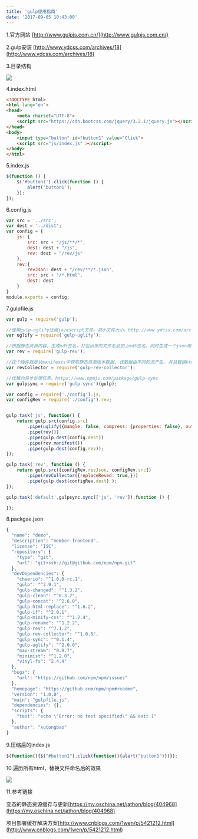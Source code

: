```yaml
---
title: 'gulp使用指南'
date: '2017-09-05 10:43:00'
---   
```

1.官方网站 [http://www.gulpjs.com.cn/](http://www.gulpjs.com.cn/)

2.gulp安装 [http://www.ydcss.com/archives/18](http://www.ydcss.com/archives/18)

3.目录结构

![](https://img-blog.csdn.net/20170905105414398?watermark/2/text/aHR0cDovL2Jsb2cuY3Nkbi5uZXQveHV0b25nYmFv/font/5a6L5L2T/fontsize/400/fill/I0JBQkFCMA/dissolve/70/gravity/Center)

4.index.html

```html
<!DOCTYPE html>
<html lang="en">
<head>
    <meta charset="UTF-8">
    <script src="https://cdn.bootcss.com/jquery/3.2.1/jquery.js"></script>
</head>
<body>
    <input type="button" id="button1" value="Click">
    <script src="js/index.js" ></script>
</body>
</html>
```

5.index.js

```javascript
$(function () {
    $('#button1').click(function () {
        alert('button1');
    });
});
```

6.config.js

```javascript
var src = '../src';
var dest = '../dist';
var config = {
    js: {
        src: src + "/js/**/*",
        dest: dest + "/js",
        rev: dest + "/rev/js"
    },
    rev:{
        revJson: dest + "/rev/**/*.json",
        src: src + "/*.html",
        dest: dest
    }
}
module.exports = config;
```
  

7.gulpfile.js

```javascript
var gulp = require('gulp');

//使用gulp-uglify压缩javascript文件，减小文件大小。http://www.ydcss.com/archives/54
var uglify = require('gulp-uglify');

//根据静态资源内容，生成md5签名，打包出来的文件名会加上md5签名，同时生成一个json用来保存文件名路径对应关系。http://www.cnblogs.com/1wen/p/5421212.html
var rev = require('gulp-rev');

//这个插件就是从manifests中获取静态资源版本数据, 该数据由不同的流产生, 并且替换html中的链接。 http://blog.csdn.net/hayleyxia/article/details/46969711
var revCollector = require('gulp-rev-collector');

//优雅的异步处理任务。https://www.npmjs.com/package/gulp-sync
var gulpsync = require('gulp-sync')(gulp);

var config = require('./config').js;
var configRev = require('./config').rev;


gulp.task('js', function() {
    return gulp.src(config.src)
        .pipe(uglify({mangle: false, compress: {properties: false}, output: {quote_keys: true}}))
        .pipe(rev())
        .pipe(gulp.dest(config.dest))
        .pipe(rev.manifest())
        .pipe(gulp.dest(config.rev));
});

gulp.task('rev', function () {
    return gulp.src([configRev.revJson, configRev.src])
        .pipe(revCollector({replaceReved: true,}))
        .pipe(gulp.dest(configRev.dest) );
});

gulp.task('default',gulpsync.sync(['js', 'rev']),function () {

});
```
  

8.packgae.json
```javascript
{
  "name": "demo",
  "description": "member-frontend",
  "license": "ISC",
  "repository": {
    "type": "git",
    "url": "git+ssh://git@github.com/npm/npm.git"
  },
  "devDependencies": {
    "cheerio": "^1.0.0-rc.1",
    "gulp": "^3.9.1",
    "gulp-changed": "^1.3.2",
    "gulp-clean": "^0.3.2",
    "gulp-concat": "^2.6.0",
    "gulp-html-replace": "^1.6.2",
    "gulp-if": "^2.0.1",
    "gulp-minify-css": "^1.2.4",
    "gulp-rename": "^1.2.2",
    "gulp-rev": "^7.1.2",
    "gulp-rev-collector": "^1.0.5",
    "gulp-sync": "^0.1.4",
    "gulp-uglify": "^2.0.0",
    "map-stream": "0.0.7",
    "minimist": "^1.2.0",
    "vinyl-fs": "2.4.4"
  },
  "bugs": {
    "url": "https://github.com/npm/npm/issues"
  },
  "homepage": "https://github.com/npm/npm#readme",
  "version": "1.0.0",
  "main": "gulpfile.js",
  "dependencies": {},
  "scripts": {
    "test": "echo \"Error: no test specified\" && exit 1"
  },
  "author": "xutongbao"
}
```

9.压缩后的index.js

```javascript
$(function(){$("#button1").click(function(){alert("button1")})});
```

10.遍历所有html，替换文件命名后的效果

![](https://img-blog.csdn.net/20170905110148379?watermark/2/text/aHR0cDovL2Jsb2cuY3Nkbi5uZXQveHV0b25nYmFv/font/5a6L5L2T/fontsize/400/fill/I0JBQkFCMA/dissolve/70/gravity/Center)

11.参考链接

变态的静态资源缓存与更新[https://my.oschina.net/jathon/blog/404968](https://my.oschina.net/jathon/blog/404968)

项目部署缓存解决方案[http://www.cnblogs.com/1wen/p/5421212.html](http://www.cnblogs.com/1wen/p/5421212.html)